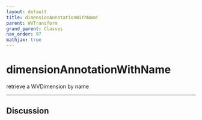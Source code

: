 ```yaml
---
layout: default
title: dimensionAnnotationWithName
parent: WVTransform
grand_parent: Classes
nav_order: 97
mathjax: true
---
```


#  dimensionAnnotationWithName

retrieve a WVDimension by name


---

## Discussion

  
